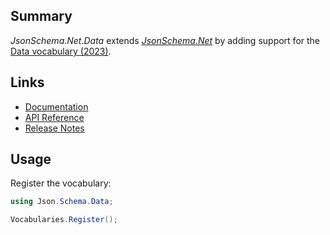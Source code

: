 ## Summary

_JsonSchema.Net.Data_ extends [_JsonSchema.Net_](https://www.nuget.org/packages/JsonSchema.Net) by adding support for the [Data vocabulary (2023)](https://docs.json-everything.net/schema/vocabs/data-2023/).

## Links

- [Documentation](https://docs.json-everything.net/schema/vocabs/)
- [API Reference](https://docs.json-everything.net/api/JsonSchema.Net.Data/Vocabularies/)
- [Release Notes](https://docs.json-everything.net/rn-json-schema-data/)

## Usage

Register the vocabulary:

```c#
using Json.Schema.Data;

Vocabularies.Register();
```